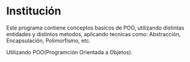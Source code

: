 # Institución

Este programa contiene conceptos basicos de POO, utilizando distintas entidades y distintos metodos, aplicando tecnicas como: Abstracción, Encapsulación, Polimorfismo, etc.

Utilizando POO(Programción Orientada a Objetos).
